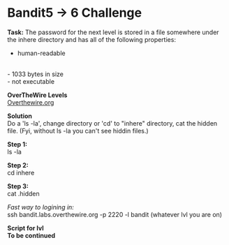 # Bandit5 -> 6 Challenge
**Task:**
The password for the next level is stored in a file somewhere under the inhere directory and has all of the following properties:
<br>
- human-readable
<br>
- 1033 bytes in size
<br>
- not executable


**OverTheWire Levels**
<br>
[Overthewire.org](https://overthewire.org/wargames/bandit/bandit4.html)

**Solution**
<br>
Do a 'ls -la', change directory or 'cd' to "inhere" directory, cat the hidden file. (Fyi, without ls -la you can't see hiddin files.)

**Step 1:**
<br>
ls -la

**Step 2:**
<br>
cd inhere

**Step 3:**
<br>
cat .hidden

*Fast way to logining in:*
<br>
ssh bandit.labs.overthewire.org -p 2220 -l bandit (whatever lvl you are on)

**Script for lvl**
<br>
**To be continued**

